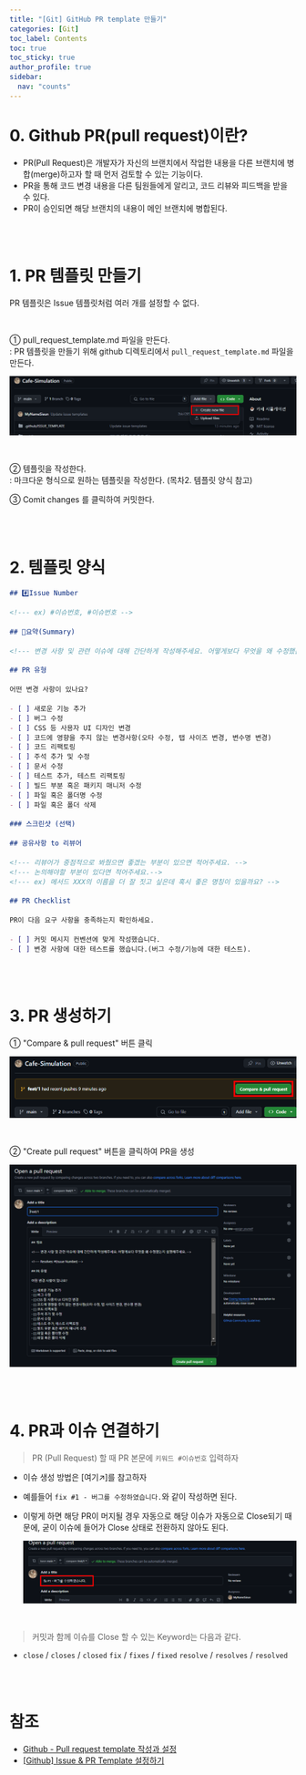 ```yaml
---
title: "[Git] GitHub PR template 만들기"
categories: [Git]
toc_label: Contents
toc: true
toc_sticky: true
author_profile: true
sidebar:
  nav: "counts"
---
```


# 0. Github PR(pull request)이란?

- PR(Pull Request)은 개발자가 자신의 브랜치에서 작업한 내용을 다른 브랜치에 병합(merge)하고자 할 때 먼저 검토할 수 있는 기능이다.
- PR을 통해 코드 변경 내용을 다른 팀원들에게 알리고, 코드 리뷰와 피드백을 받을 수 있다.
- PR이 승인되면 해당 브랜치의 내용이 메인 브랜치에 병합된다.

<br><br>

# 1. PR 템플릿 만들기

PR 템플릿은 Issue 템플릿처럼 여러 개를 설정할 수 없다.

<br>

① pull_request_template.md 파일을 만든다.<br>
: PR 템플릿을 만들기 위해 github 디렉토리에서 `pull_request_template.md` 파일을 만든다.

![](/assets/images/2024/2024-07-25-23-14-52.png)

<br>

② 템플릿을 작성한다.<br>
: 마크다운 형식으로 원하는 템플릿을 작성한다. (목차2. 템플릿 양식 참고)

③ Comit changes 를 클릭하여 커밋한다.

<br><br>

# 2. 템플릿 양식

```markdown
## #️⃣Issue Number

<!--- ex) #이슈번호, #이슈번호 -->

## 📝요약(Summary)

<!--- 변경 사항 및 관련 이슈에 대해 간단하게 작성해주세요. 어떻게보다 무엇을 왜 수정했는지 설명해주세요. -->

## PR 유형

어떤 변경 사항이 있나요?

- [ ] 새로운 기능 추가
- [ ] 버그 수정
- [ ] CSS 등 사용자 UI 디자인 변경
- [ ] 코드에 영향을 주지 않는 변경사항(오타 수정, 탭 사이즈 변경, 변수명 변경)
- [ ] 코드 리팩토링
- [ ] 주석 추가 및 수정
- [ ] 문서 수정
- [ ] 테스트 추가, 테스트 리팩토링
- [ ] 빌드 부분 혹은 패키지 매니저 수정
- [ ] 파일 혹은 폴더명 수정
- [ ] 파일 혹은 폴더 삭제

### 스크린샷 (선택)

## 공유사항 to 리뷰어

<!--- 리뷰어가 중점적으로 봐줬으면 좋겠는 부분이 있으면 적어주세요. -->
<!--- 논의해야할 부분이 있다면 적어주세요.-->
<!--- ex) 메서드 XXX의 이름을 더 잘 짓고 싶은데 혹시 좋은 명칭이 있을까요? -->

## PR Checklist

PR이 다음 요구 사항을 충족하는지 확인하세요.

- [ ] 커밋 메시지 컨벤션에 맞게 작성했습니다.
- [ ] 변경 사항에 대한 테스트를 했습니다.(버그 수정/기능에 대한 테스트).
```

<br><br>

# 3. PR 생성하기

① "Compare & pull request" 버튼 클릭

![](/assets/images/2024/2024-07-25-23-54-57.png)

<br>

② "Create pull request" 버튼을 클릭하여 PR을 생성

![](/assets/images/2024/2024-07-25-23-55-34.png)

<br><br>

# 4. PR과 이슈 연결하기

> PR (Pull Request) 할 때 PR 본문에 `키워드 #이슈번호` 입력하자

- 이슈 생성 방법은 [여기↗️]를 참고하자
- 예를들어 `fix #1 - 버그를 수정하였습니다.`와 같이 작성하면 된다.
- 이렇게 하면 해당 PR이 머지될 경우 자동으로 해당 이슈가 자동으로 Close되기 때문에, 굳이 이슈에 들어가 Close 상태로 전환하지 않아도 된다.

  ![](/assets/images/2024/2024-07-26-00-00-27.png)

<br>

> 커밋과 함께 이슈를 Close 할 수 있는 Keyword는 다음과 같다.

- `close` / `closes` / `closed`
  `fix` / `fixes` / `fixed`
  `resolve` / `resolves` / `resolved`

<br><br>

# 참조

- [Github - Pull request template 작성과 설정](https://green-bin.tistory.com/16#pull_request_template.md%20%ED%8C%8C%EC%9D%BC%20%EC%83%9D%EC%84%B1-1)
- [[Github] Issue & PR Template 설정하기](https://amaran-th.github.io/Github/[Github]%20Issue%20&%20PR%20Template%20%EC%84%A4%EC%A0%95%ED%95%98%EA%B8%B0/)

<br>
